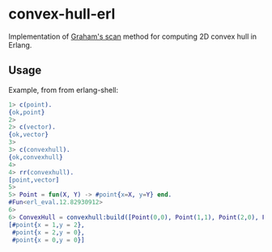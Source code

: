 convex-hull-erl
===============

Implementation of [Graham's scan](http://en.wikipedia.org/wiki/Graham_scan) method for computing 2D convex hull in Erlang.

## Usage ##

Example, from from erlang-shell:

```erlang
1> c(point).
{ok,point}
2> 
2> c(vector).
{ok,vector}
3> 
3> c(convexhull).
{ok,convexhull}
4> 
4> rr(convexhull).
[point,vector]
5> 
5> Point = fun(X, Y) -> #point{x=X, y=Y} end.
#Fun<erl_eval.12.82930912>
6>  
6> ConvexHull = convexhull:build([Point(0,0), Point(1,1), Point(2,0), Point(1,2)]).
[#point{x = 1,y = 2},
 #point{x = 2,y = 0},
 #point{x = 0,y = 0}]
```
